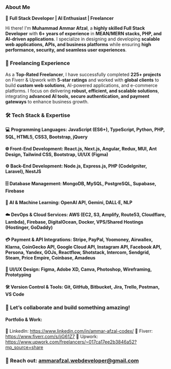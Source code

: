 ### **About Me**  

🚀 **Full Stack Developer | AI Enthusiast | Freelancer**  

Hi there! I'm **Muhammad Ammar Afzal**, a **highly skilled Full Stack Developer** with **6+ years of experience** in **MEAN/MERN stacks, PHP, and AI-driven applications**. I specialize in designing and developing **scalable web applications, APIs, and business platforms** while ensuring **high performance, security, and seamless user experiences**.  

### **💼 Freelancing Experience**  
As a **Top-Rated Freelancer**, I have successfully completed **225+ projects** on Fiverr & Upwork with **5-star ratings** and worked with **global clients** to build **custom web solutions**, AI-powered applications, and e-commerce platforms. I focus on delivering **robust, efficient, and scalable solutions**, integrating **advanced AI tools, secure authentication, and payment gateways** to enhance business growth.  

### **🛠️ Tech Stack & Expertise**  
#### **💻 Programming Languages:**  JavaScript (ES6+), TypeScript, Python, PHP, SQL, HTML5, CSS3, Bootstrap, jQuery  

#### **🌐 Front-End Development:**  React.js, Next.js, Angular, Redux, MUI, Ant Design, Tailwind CSS, Bootstrap, UI/UX (Figma)  

#### **⚙️ Back-End Development:**  Node.js, Express.js, PHP (CodeIgniter, Laravel), NestJS  

#### **🗄️ Database Management:**  MongoDB, MySQL, PostgreSQL, Supabase, Firebase  

#### **🤖 AI & Machine Learning:**  OpenAI API, Gemini, DALL·E, NLP  

#### **☁️ DevOps & Cloud Services:**  AWS (EC2, S3, Amplify, Route53, Cloudflare, Lambda), Firebase, DigitalOcean, Docker, VPS/Shared Hostings (Hostinger, GoDaddy)  

#### **💳 Payment & API Integrations:**  Stripe, PayPal, Yoomoney, Airwallex, Klarna, CoinGecko API, Google Cloud API, Instagram API, Facebook API, Persona, Yandex, GOJs, Reactflow, Shotstack, Intercom, Sendgrid, Steam, Price Empire, Coinbase, Amadeus  

#### **🎨 UI/UX Design:**  Figma, Adobe XD, Canva, Photoshop, Wireframing, Prototyping  

#### **🛠️ Version Control & Tools:**  Git, GitHub, Bitbucket, Jira, Trello, Postman, VS Code  



### 🚀 **Let’s collaborate and build something amazing!**  

#### **Portfolio & Work:**

🔗 LinkedIn: https://www.linkedin.com/in/ammar-afzal-codex/ 
🔗 Fiverr: https://www.fiverr.com/s/jjG61Z7 
🔗 Upwork: https://www.upwork.com/freelancers/~017ca17ee2b3846a52?mp_source=share 

### 📩 **Reach out:** ammarafzal.webdeveloper@gmail.com
  

